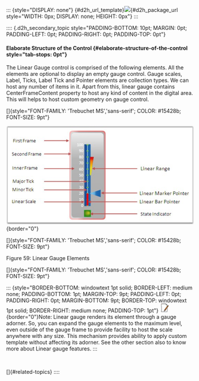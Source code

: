 ::: {style="DISPLAY: none"}
[](ms-xhelp:///?Id=d2h_url_template){#d2h_url_template}![](!package_url!){#d2h_package_url style="WIDTH: 0px; DISPLAY: none; HEIGHT: 0px"}
:::

:::: {.d2h_secondary_topic style="PADDING-BOTTOM: 10pt; MARGIN: 0pt; PADDING-LEFT: 0pt; PADDING-RIGHT: 0pt; PADDING-TOP: 0pt"}
#### Elaborate Structure of the Control {#elaborate-structure-of-the-control style="tab-stops: 0pt"}

The Linear Gauge control is comprised of the following elements. All the elements are optional to display an empty gauge control. Gauge scales, Label, Ticks, Label Tick and Pointer elements are collection types. We can host any number of items in it. Apart from this, linear gauge contains CenterFrameContent property to host any kind of content in the digital area. This will helps to host custom geometry on gauge control.

[]{style="FONT-FAMILY: 'Trebuchet MS','sans-serif'; COLOR: #15428b; FONT-SIZE: 9pt"} 

![](ImagesExt/image54_62.jpg){border="0"}

[]{style="FONT-FAMILY: 'Trebuchet MS','sans-serif'; COLOR: #15428b; FONT-SIZE: 9pt"} 

Figure 59: Linear Gauge Elements

[]{style="FONT-FAMILY: 'Trebuchet MS','sans-serif'; COLOR: #15428b; FONT-SIZE: 9pt"} 

::: {style="BORDER-BOTTOM: windowtext 1pt solid; BORDER-LEFT: medium none; PADDING-BOTTOM: 1pt; MARGIN-TOP: 9pt; PADDING-LEFT: 0pt; PADDING-RIGHT: 0pt; MARGIN-BOTTOM: 9pt; BORDER-TOP: windowtext 1pt solid; BORDER-RIGHT: medium none; PADDING-TOP: 1pt"}
![](ImagesExt/image54_3.jpg){border="0"}Note: Linear gauge renders its element through a gauge adorner. So, you can expand the gauge elements to the maximum level, even outside of the gauge frame to provide facility to host the scale anywhere with any size. This mechanism provides ability to apply custom template without affecting its adorner. See the other section also to know more about Linear gauge features.
:::

 

[]{#related-topics}
::::
